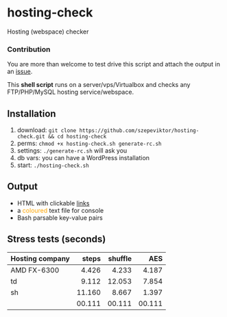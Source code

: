 hosting-check
=============

Hosting (webspace) checker

### Contribution

You are more than welcome to test drive this script and attach the output in an [issue](https://github.com/szepeviktor/hosting-check/issues/new).

This **shell script** runs on a server/vps/Virtualbox and checks any FTP/PHP/MySQL hosting service/webspace.

## Installation

1. download: `git clone https://github.com/szepeviktor/hosting-check.git && cd hosting-check`
1. perms:    `chmod +x hosting-check.sh generate-rc.sh`
1. settings: `./generate-rc.sh` will ask you
1. db vars:  you can have a WordPress installation
1. start:    `./hosting-check.sh`

## Output

- HTML with clickable [links](http://online1.hu/)
- a <span style="color:orange;">coloured</span> text file for console
- Bash parsable key-value pairs

## Stress tests (seconds)

| Hosting company | steps  | shuffle | AES    |
| --------------- | ------:| -------:| ------:|
| AMD FX-6300     |  4.426 |   4.233 |  4.187 |
| td              |  9.112 |  12.053 |  7.854 |
| sh              | 11.160 |   8.667 |  1.397 |
|                 | 00.111 |  00.111 | 00.111 |

